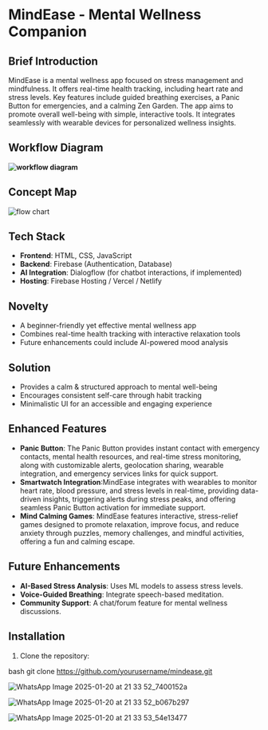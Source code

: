 # MindEase - Mental Wellness Companion

## Brief Introduction
MindEase is a mental wellness app focused on stress management and mindfulness. It offers real-time health tracking, including heart rate and stress levels. Key features include guided breathing exercises, a Panic Button for emergencies, and a calming Zen Garden. The app aims to promote overall well-being with simple, interactive tools. It integrates seamlessly with wearable devices for personalized wellness insights.

## Workflow Diagram
**![workflow diagram](https://github.com/user-attachments/assets/d13415f7-292d-498e-a189-c7f6998365c2)**

## Concept Map
![flow chart](https://github.com/user-attachments/assets/962ab38e-4a79-412d-b821-ab60ac1afff4)


## Tech Stack
- **Frontend**: HTML, CSS, JavaScript
- **Backend**: Firebase (Authentication, Database)
- **AI Integration**: Dialogflow (for chatbot interactions, if implemented)
- **Hosting**: Firebase Hosting / Vercel / Netlify

## Novelty
- A beginner-friendly yet effective mental wellness app
- Combines real-time health tracking with interactive relaxation tools
- Future enhancements could include AI-powered mood analysis

## Solution
- Provides a calm & structured approach to mental well-being
- Encourages consistent self-care through habit tracking
- Minimalistic UI for an accessible and engaging experience

## Enhanced Features
- **Panic Button**: The Panic Button provides instant contact with emergency contacts, mental health resources, and real-time stress monitoring, along with customizable alerts, geolocation sharing, wearable integration, and emergency services links for quick support.
- **Smartwatch Integration**:MindEase integrates with wearables to monitor heart rate, blood pressure, and stress levels in real-time, providing data-driven insights, triggering alerts during stress peaks, and offering seamless Panic Button activation for immediate support.
- **Mind Calming Games**: MindEase features interactive, stress-relief games designed to promote relaxation, improve focus, and reduce anxiety through puzzles, memory challenges, and mindful activities, offering a fun and calming escape.

## Future Enhancements
- **AI-Based Stress Analysis**: Uses ML models to assess stress levels.
- **Voice-Guided Breathing**: Integrate speech-based meditation.
- **Community Support**: A chat/forum feature for mental wellness discussions.

## Installation
1. Clone the repository:
   
bash
   git clone https://github.com/yourusername/mindease.git

![WhatsApp Image 2025-01-20 at 21 33 52_7400152a](https://github.com/user-attachments/assets/a6e6703b-3acb-488c-b186-90a2b3e92f2b)

![WhatsApp Image 2025-01-20 at 21 33 52_b067b297](https://github.com/user-attachments/assets/8ede1c28-e6d8-4cf4-87f4-0d2024d41ae0)

![WhatsApp Image 2025-01-20 at 21 33 53_54e13477](https://github.com/user-attachments/assets/a52a87a9-7c8c-4420-a9fa-5541c49dde0c)
